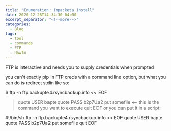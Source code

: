 ```yaml
---
title: "Enumeration: Impackets Install"
date: 2020-12-28T14:34:30-04:00
excerpt_separator: "<!--more-->"
categories:
  - Blog
tags:
  - tool
  - commands
  - FTP
  - HowTo
---
```



FTP is interactive and needs you to supply credentials when prompted

you can't exactly pip in FTP creds with a command line option, but what you can do is redirect stdin like so:

$ ftp -n ftp.backupte4.rsyncbackup.info << EOF
> quote USER bapte
> quote PASS b2p7Ua2
> put somefile  <-- this is the command you want to execute
> quit
> EOF
or you can put it in a script:

#!/bin/sh
ftp -n ftp.backupte4.rsyncbackup.info << EOF
quote USER bapte
quote PASS b2p7Ua2
put somefile
quit
EOF
